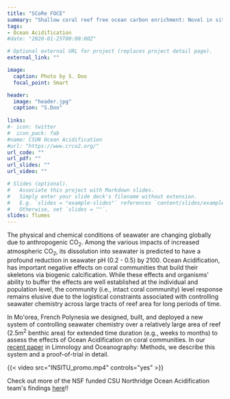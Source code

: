 ```yaml
---
title: "SCoRe FOCE"
summary: "Shallow coral reef free ocean carbon enrichment: Novel in situ ﬂumes to manipulate pCO<sub>2</sub> on shallow tropical coral reef communities?"
tags:
- Ocean Acidification
#date: "2020-01-25T00:00:00Z"

# Optional external URL for project (replaces project detail page).
external_link: ""

image:
  caption: Photo by S. Doo
  focal_point: Smart

header:
  image: "header.jpg"
  caption: "S.Doo"
  
links:
#- icon: twitter
#  icon_pack: fab
#name: CSUN Ocean Acidification
#url: "https://www.crco2.org/"
url_code: ""
url_pdf: ""
url_slides: ""
url_video: ""

# Slides (optional).
#   Associate this project with Markdown slides.
#   Simply enter your slide deck's filename without extension.
#   E.g. `slides = "example-slides"` references `content/slides/example-slides.md`.
#   Otherwise, set `slides = ""`.
slides: flumes
---
```


The physical and chemical conditions of seawater are changing globally due to anthropogenic CO<sub>2</sub>. Among the various impacts of increased atmospheric CO<sub>2</sub>, its dissolution into seawater is predicted to have a profound reduction in seawater pH (0.2 - 0.5) by 2100. Ocean Acidification, has important negative effects on coral communities that build their skeletons via biogenic calcification. While these effects and organisms' ability to buffer the effects are well established at the individual and population level, the community (i.e., intact coral community) level response remains elusive due to the logistical constraints associated with controlling seawater chemistry across large tracts of reef area for long periods of time. 

In Mo'orea, French Polynesia we designed, built, and deployed a new system of controlling seawater chemistry over a relatively large area of reef (2.5m<sup>2</sup> benthic area) for extended time duration (e.g., weeks to months) to assess the effects of Ocean Acidification on coral communities. In our [recent paper](https://aslopubs.onlinelibrary.wiley.com/doi/abs/10.1002/lom3.10349) in Limnology and Oceanography: Methods, we describe this system and a proof-of-trial in detail.

{{< video src="INSITU_promo.mp4" controls="yes" >}}

Check out more of the NSF funded CSU Northridge Ocean Acidification team's findings [here](https://www.crco2.org/)!!

